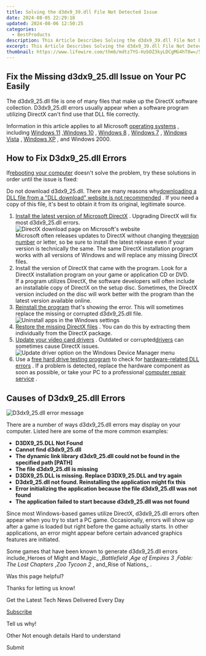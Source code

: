 ```yaml
---
title: Solving the d3dx9_39.dll File Not Detected Issue
date: 2024-08-05 22:29:18
updated: 2024-08-06 12:50:25
categories:
  - BestProducts
description: This Article Describes Solving the d3dx9_39.dll File Not Detected Issue
excerpt: This Article Describes Solving the d3dx9_39.dll File Not Detected Issue
thumbnail: https://www.lifewire.com/thmb/mdtz7YG-HzbOZ3kyLDCgMG4hT0w=/540x405/filters:no_upscale():max_bytes(150000):strip_icc():format(webp)/d3dx9_39-dll-error-message-59b27a1ec4124400107693a8.png
---
```


## Fix the Missing d3dx9_25.dll Issue on Your PC Easily
 The d3dx9\_25.dll file is one of many files that make up the DirectX software collection. D3dx9\_25.dll errors usually appear when a software program utilizing DirectX can't find use that DLL file correctly.

 Information in this article applies to all Microsoft [operating systems](https://www.lifewire.com/operating-systems-2625912) , including [Windows 11](https://www.lifewire.com/windows-11-5188930) ,[Windows 10](https://www.lifewire.com/windows-10-2626217) , [Windows 8](https://www.lifewire.com/windows-8-2626235) , [Windows 7](https://www.lifewire.com/windows-7-2626265) , [Windows Vista](https://www.lifewire.com/windows-vista-2626311) , [Windows XP](https://www.lifewire.com/windows-xp-2626354) , and Windows 2000.

## How to Fix D3dx9\_25.dll Errors

 If[rebooting your computer](https://www.lifewire.com/how-to-reboot-a-computer-2624568) doesn't solve the problem, try these solutions in order until the issue is fixed:

 Do not download d3dx9\_25.dll. There are many reasons why[downloading a DLL file from a "DLL download" website is not recommended](https://www.lifewire.com/important-reasons-not-to-download-dll-files-2624455) . If you need a copy of this file, it's best to obtain it from its original, legitimate source.

1. [Install the latest version of Microsoft DirectX](https://www.lifewire.com/how-to-download-install-directx-2624489) . Upgrading DirectX will fix most d3dx9\_25.dll errors.  
![DirectX download page on Microsoft's website](https://www.lifewire.com/thmb/Vjo1C3LC3FQCKtRxOu0VME3mbzs=/1500x0/filters:no_upscale():max_bytes(150000):strip_icc():format(webp)/001_fix-d3dx9-25-dll-not-found-or-missing-errors-2623270-8432b81f362e460a95c8b59dce23eae9.jpg)  
 Microsoft often releases updates to DirectX without changing the[version number](https://www.lifewire.com/version-number-2626043) or letter, so be sure to install the latest release even if your version is technically the same. The same DirectX installation program works with all versions of Windows and will replace any missing DirectX files.
2. Install the version of DirectX that came with the program. Look for a DirectX installation program on your game or application CD or DVD.  
 If a program utilizes DirectX, the software developers will often include an installable copy of DirectX on the setup disc. Sometimes, the DirectX version included on the disc will work better with the program than the latest version available online.
3. [Reinstall the program](https://www.lifewire.com/what-is-the-proper-way-to-reinstall-a-software-program-2624478) that's showing the error. This will sometimes replace the missing or corrupted d3dx9\_25.dll file.  
![Uninstall apps in the Windows settings](https://www.lifewire.com/thmb/Pg9CEirWQ4FlHkbSfROHbh0olUY=/1500x0/filters:no_upscale():max_bytes(150000):strip_icc():format(webp)/003_fix-d3dx9-25-dll-not-found-or-missing-errors-2623270-00161881ea924f7dae33afcb1ad7d468.jpg)
4. [Restore the missing DirectX files](https://www.lifewire.com/how-to-restore-a-missing-directx-dll-file-2624516) . You can do this by extracting them individually from the DirectX package.
5. [Update your video card drivers](https://www.lifewire.com/how-to-update-drivers-in-windows-2619214) . Outdated or corrupted[drivers](https://www.lifewire.com/what-is-a-device-driver-2625796) can sometimes cause DirectX issues.  
![Update driver option on the Windows Device Manager menu](https://www.lifewire.com/thmb/-oyKYAq8sXdsMC1KcKO7VpcPEQ8=/1500x0/filters:no_upscale():max_bytes(150000):strip_icc():format(webp)/005_fix-d3dx9-25-dll-not-found-or-missing-errors-2623270-a5d117505a23436fbf5b2b2396d2eceb.jpg)
6. Use a [free hard drive testing program](https://www.lifewire.com/free-hard-drive-testing-programs-2626183) to check for [hardware-related DLL errors](https://www.lifewire.com/fix-a-dll-issue-caused-by-a-hardware-problem-2624493) . If a problem is detected, replace the hardware component as soon as possible, or take your PC to a professional [computer repair service](https://www.lifewire.com/how-do-i-get-my-computer-fixed-2625167) .

## Causes of D3dx9\_25.dll Errors

![D3dx9_25.dll error message](https://www.lifewire.com/thmb/6rLnWyrl7fXcp8K8ll1943OwsFA=/1500x0/filters:no_upscale():max_bytes(150000):strip_icc():format(webp)/d3dx9-25-dll-error-message-af54eccac4e2466db9d89af3684604ee.png)

 There are a number of ways d3dx9\_25.dll errors may display on your computer. Listed here are some of the more common examples:

* **D3DX9\_25.DLL Not Found**
* **Cannot find d3dx9\_25.dll**
* **The dynamic link library d3dx9\_25.dll could not be found in the specified path \[PATH\]**
* **The file d3dx9\_25.dll is missing**
* **D3DX9\_25.DLL is missing. Replace D3DX9\_25.DLL and try again**
* **D3dx9\_25.dll not found. Reinstalling the application might fix this**
* **Error initializing the application because the file d3dx9\_25.dll was not found**
* **The application failed to start because d3dx9\_25.dll was not found**

 Since most Windows-based games utilize DirectX, d3dx9\_25.dll errors often appear when you try to start a PC game. Occasionally, errors will show up after a game is loaded but right before the game actually starts. In other applications, an error might appear before certain advanced graphics features are initiated.

 Some games that have been known to generate d3dx9\_25.dll errors include_Heroes of Might and Magic_ ,_Battlefield_ ,_Age of Empires 3_ ,_Fable: The Lost Chapters_ ,_Zoo Tycoon 2_ , and_Rise of Nations_ .

Was this page helpful?

Thanks for letting us know!

 Get the Latest Tech News Delivered Every Day

[Subscribe](https://www.lifewire.com/#)

Tell us why!

 Other  Not enough details  Hard to understand

 Submit

<ins class="adsbygoogle"
     style="display:block"
     data-ad-format="autorelaxed"
     data-ad-client="ca-pub-7571918770474297"
     data-ad-slot="1223367746"></ins>



<ins class="adsbygoogle"
     style="display:block"
     data-ad-client="ca-pub-7571918770474297"
     data-ad-slot="8358498916"
     data-ad-format="auto"
     data-full-width-responsive="true"></ins>
